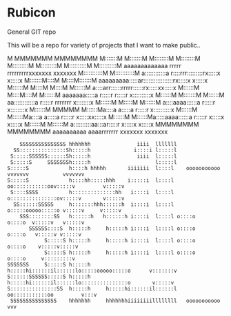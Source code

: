 Rubicon
=======

General GIT repo

This will be a repo for variety of projects that I want to make public..

  M MMMMMMM               MMMMMMMM
  M:::::::M             M:::::::M
  M::::::::M           M::::::::M
  M:::::::::M         M:::::::::M
  M::::::::::M       M::::::::::M  aaaaaaaaaaaaa  rrrrr   rrrrrrrrrxxxxxxx      xxxxxxx
  M:::::::::::M     M:::::::::::M  a::::::::::::a r::::rrr:::::::::rx:::::x    x:::::x
  M:::::::M::::M   M::::M:::::::M  aaaaaaaaa:::::ar:::::::::::::::::rx:::::x  x:::::x
  M::::::M M::::M M::::M M::::::M           a::::arr::::::rrrrr::::::rx:::::xx:::::x
  M::::::M  M::::M::::M  M::::::M    aaaaaaa:::::a r:::::r     r:::::r x::::::::::x
  M::::::M   M:::::::M   M::::::M  aa::::::::::::a r:::::r     rrrrrrr  x::::::::x
  M::::::M    M:::::M    M::::::M a::::aaaa::::::a r:::::r              x::::::::x
  M::::::M     MMMMM     M::::::Ma::::a    a:::::a r:::::r             x::::::::::x
  M::::::M               M::::::Ma::::a    a:::::a r:::::r            x:::::xx:::::x
  M::::::M               M::::::Ma:::::aaaa::::::a r:::::r           x:::::x  x:::::x
  M::::::M               M::::::M a::::::::::aa:::ar:::::r          x:::::x    x:::::x
  MMMMMMMM               MMMMMMMM  aaaaaaaaaa  aaaarrrrrrr         xxxxxxx      xxxxxxx



        SSSSSSSSSSSSSSS hhhhhhh               iiii  lllllll
      SS:::::::::::::::Sh:::::h              i::::i l:::::l
     S:::::SSSSSS::::::Sh:::::h               iiii  l:::::l
     S:::::S     SSSSSSSh:::::h                     l:::::l
    S:::::S             h::::h hhhhh       iiiiiii  l::::l    ooooooooooo vvvvvvv           vvvvvvv
    S:::::S             h::::hh:::::hhh    i:::::i  l::::l  oo:::::::::::oov:::::v         v:::::v
     S::::SSSS          h::::::::::::::hh   i::::i  l::::l o:::::::::::::::ov:::::v       v:::::v
      SS::::::SSSSS     h:::::::hhh::::::h  i::::i  l::::l o:::::ooooo:::::o v:::::v     v:::::v
        SSS::::::::SS   h::::::h   h::::::h i::::i  l::::l o::::o     o::::o  v:::::v   v:::::v
           SSSSSS::::S  h:::::h     h:::::h i::::i  l::::l o::::o     o::::o   v:::::v v:::::v
                S:::::S h:::::h     h:::::h i::::i  l::::l o::::o     o::::o    v:::::v:::::v
                S:::::S h:::::h     h:::::h i::::i  l::::l o::::o     o::::o     v:::::::::v
    SSSSSSS     S:::::S h:::::h     h:::::hi::::::il::::::lo:::::ooooo:::::o      v:::::::v
    S::::::SSSSSS:::::S h:::::h     h:::::hi::::::il::::::lo:::::::::::::::o       v:::::v
    S:::::::::::::::SS  h:::::h     h:::::hi::::::il::::::l oo:::::::::::oo         v:::v
     SSSSSSSSSSSSSSS    hhhhhhh     hhhhhhhiiiiiiiillllllll   ooooooooooo            vvv


